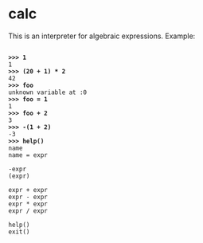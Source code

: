# calc
This is an interpreter for algebraic expressions. Example:

<pre><code>
<b>>>> 1</b>
1
<b>>>> (20 + 1) * 2</b>
42
<b>>>> foo</b>
unknown variable at :0
<b>>>> foo = 1</b>
1
<b>>>> foo + 2</b>
3
<b>>>> -(1 + 2)</b>
-3
<b>>>> help()</b>
name
name = expr

-expr
(expr)

expr + expr
expr - expr
expr * expr
expr / expr

help()
exit()
</pre></code>
